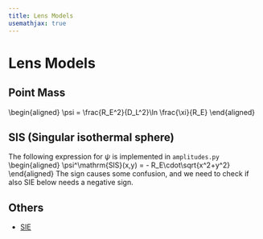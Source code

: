 ```yaml
---
title: Lens Models
usemathjax: true
---
```


# Lens Models

## Point Mass

\begin{aligned}
\psi = \frac{R_E^2}{D_L^2}\ln \frac{\xi}{R_E}
\end{aligned}

## SIS (Singular isothermal sphere)

The following expression for $\psi$ is implemented in `amplitudes.py`
\begin{aligned}
  \psi^\mathrm{SIS}(x,y) = - R_E\cdot\sqrt{x^2+y^2}
\end{aligned}
The sign causes some confusion, and we need to check if also SIE below needs a
negative sign.

## Others


+ [SIE](/math/SIE)
